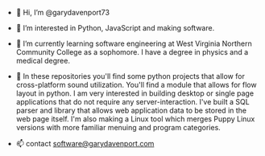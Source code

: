 - 👋 Hi, I’m @garydavenport73
- 👀 I’m interested in Python, JavaScript and making software.
- 🌱 I’m currently learning software engineering at West Virginia Northern Community College as a sophomore.  I have a degree in physics and a medical degree.
- 💞️ In these repositories you'll find some python projects that allow for cross-platform sound utilization.  You'll find a module that allows for flow layout in python.  I am very interested in building desktop or single page applications that do not require any server-interaction.  I've built a SQL parser and library that allows web application data to be stored in the web page itself.  I'm also making a Linux tool which merges Puppy Linux versions with more familiar menuing and program categories.  

- 📫 contact software@garydavenport.com

<!---
garydavenport73/garydavenport73 is a ✨ special ✨ repository because its `README.md` (this file) appears on your GitHub profile.
You can click the Preview link to take a look at your changes.
--->
